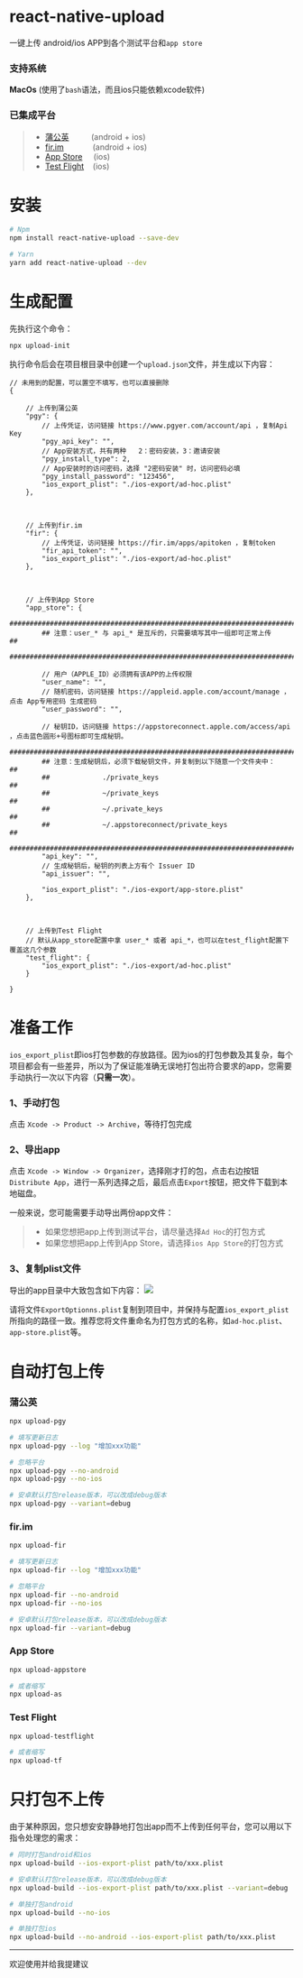 # react-native-upload
一键上传 android/ios APP到各个测试平台和`app store`

### 支持系统
**MacOs**&nbsp;(使用了`bash`语法，而且ios只能依赖xcode软件)

### 已集成平台

>- [蒲公英](https://www.pgyer.com)  &nbsp;&nbsp;&nbsp;&nbsp;&nbsp;&nbsp;&nbsp;&nbsp;&nbsp;(android + ios)
>- [fir.im](https://fir.im)  &nbsp;&nbsp;&nbsp;&nbsp;&nbsp;&nbsp;&nbsp;&nbsp;&nbsp;&nbsp;&nbsp;&nbsp;(android + ios)
>- [App Store](https://appstoreconnect.apple.com) &nbsp;&nbsp;&nbsp;&nbsp;(ios)
>- [Test Flight](https://developer.apple.com/testflight/) &nbsp;&nbsp;&nbsp;(ios)

# 安装
```bash
# Npm
npm install react-native-upload --save-dev

# Yarn
yarn add react-native-upload --dev
```

# 生成配置
先执行这个命令：
```bash
npx upload-init
```
执行命令后会在项目根目录中创建一个`upload.json`文件，并生成以下内容：
```json5
// 未用到的配置，可以置空不填写，也可以直接删除
{

    // 上传到蒲公英
    "pgy": {
        // 上传凭证，访问链接 https://www.pgyer.com/account/api ，复制Api Key
        "pgy_api_key": "",
        // App安装方式，共有两种   2：密码安装，3：邀请安装
        "pgy_install_type": 2,
        // App安装时的访问密码，选择 "2密码安装" 时，访问密码必填
        "pgy_install_password": "123456",
        "ios_export_plist": "./ios-export/ad-hoc.plist"
    },



    // 上传到fir.im
    "fir": {
        // 上传凭证，访问链接 https://fir.im/apps/apitoken ，复制token
        "fir_api_token": "",
        "ios_export_plist": "./ios-export/ad-hoc.plist"
    },



    // 上传到App Store
    "app_store": {
        ###########################################################################
        ## 注意：user_* 与 api_* 是互斥的，只需要填写其中一组即可正常上传                ##
        ###########################################################################

        // 用户（APPLE_ID）必须拥有该APP的上传权限
        "user_name": "",
        // 随机密码，访问链接 https://appleid.apple.com/account/manage ，点击 App专用密码 生成密码
        "user_password": "",

        // 秘钥ID，访问链接 https://appstoreconnect.apple.com/access/api ，点击蓝色圆形+号图标即可生成秘钥。
        ##########################################################################
        ## 注意：生成秘钥后，必须下载秘钥文件，并复制到以下随意一个文件夹中：              ##
        ##             ./private_keys                                           ##
        ##             ~/private_keys                                           ##
        ##             ~/.private_keys                                          ##
        ##             ~/.appstoreconnect/private_keys                          ##
        ##########################################################################
        "api_key": "",
        // 生成秘钥后，秘钥的列表上方有个 Issuer ID
        "api_issuer": "",

        "ios_export_plist": "./ios-export/app-store.plist"
    },



    // 上传到Test Flight
    // 默认从app_store配置中拿 user_* 或者 api_*，也可以在test_flight配置下覆盖这几个参数
    "test_flight": {
        "ios_export_plist": "./ios-export/ad-hoc.plist"
    }

}
```


# 准备工作

`ios_export_plist`即ios打包参数的存放路径。因为ios的打包参数及其复杂，每个项目都会有一些差异，所以为了保证能准确无误地打包出符合要求的app，您需要手动执行一次以下内容（**只需一次**）。

### 1、手动打包
点击 `Xcode -> Product -> Archive`，等待打包完成
### 2、导出app
点击 `Xcode -> Window -> Organizer`，选择刚才打的包，点击右边按钮`Distribute App`，进行一系列选择之后，最后点击`Export`按钮，把文件下载到本地磁盘。

一般来说，您可能需要手动导出两份app文件：

>- 如果您想把app上传到测试平台，请尽量选择`Ad Hoc`的打包方式
>- 如果您想把app上传到App Store，请选择`ios App Store`的打包方式

### 3、复制plist文件
导出的app目录中大致包含如下内容：
![](https://github.com/fwh1990/react-native-upload/blob/master/example.png?raw=true)

请将文件`ExportOptionns.plist`复制到项目中，并保持与配置`ios_export_plist`所指向的路径一致。推荐您将文件重命名为打包方式的名称，如`ad-hoc.plist`、`app-store.plist`等。

# 自动打包上传

### 蒲公英
```bash
npx upload-pgy

# 填写更新日志
npx upload-pgy --log "增加xxx功能"

# 忽略平台
npx upload-pgy --no-android
npx upload-pgy --no-ios

# 安卓默认打包release版本，可以改成debug版本
npx upload-pgy --variant=debug
```

### fir.im
```bash
npx upload-fir

# 填写更新日志
npx upload-fir --log "增加xxx功能"

# 忽略平台
npx upload-fir --no-android
npx upload-fir --no-ios

# 安卓默认打包release版本，可以改成debug版本
npx upload-fir --variant=debug
```

### App Store
```bash
npx upload-appstore

# 或者缩写
npx upload-as
```

### Test Flight
```bash
npx upload-testflight

# 或者缩写
npx upload-tf
```

# 只打包不上传
由于某种原因，您只想安安静静地打包出app而不上传到任何平台，您可以用以下指令处理您的需求：

```bash
# 同时打包android和ios
npx upload-build --ios-export-plist path/to/xxx.plist

# 安卓默认打包release版本，可以改成debug版本
npx upload-build --ios-export-plist path/to/xxx.plist --variant=debug

# 单独打包android
npx upload-build --no-ios

# 单独打包ios
npx upload-build --no-android --ios-export-plist path/to/xxx.plist
```

------

欢迎使用并给我提建议
